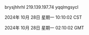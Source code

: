 brysjhhrhl 219.139.197.74 yqqlmgsycl

2024年 10月 28日 星期一 10:10:02 CST

2024年 10月 28日 星期一 02:10:02 GMT
